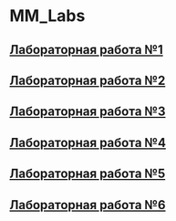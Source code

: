 # MM_Labs
## [Лабораторная работа №1](https://github.com/mda-les13/MM_Lab1)
## [Лабораторная работа №2](https://github.com/mda-les13/MM_Lab2)
## [Лабораторная работа №3](https://github.com/mda-les13/MM_Lab3)
## [Лабораторная работа №4](https://github.com/mda-les13/MM_Lab4)
## [Лабораторная работа №5](https://github.com/mda-les13/MM_Lab5)
## [Лабораторная работа №6](https://github.com/mda-les13/MM_Lab6)

